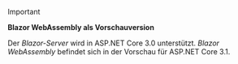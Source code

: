 ---
---
> [!IMPORTANT]
> **Blazor WebAssembly als Vorschauversion**
>
> Der *Blazor-Server* wird in ASP.NET Core 3.0 unterstützt. *Blazor WebAssembly* befindet sich in der Vorschau für ASP.NET Core 3.1.
